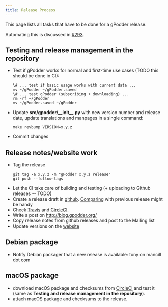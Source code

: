 ```yaml
---
title: Release Process
---
```


This page lists all tasks that have to be done for a gPodder release.

Automating this is discussed in [#293](https://github.com/gpodder/gpodder/issues/293).

Testing and release management in the repository
------------------------------------------------

- Test if gPodder works for normal and first-time use cases (TODO this should be done in CI):
    ```
    \# ... test if basic usage works with current data ...
    mv ~/gPodder ~/gPodder.saved
    \# ... test gPodder (subscribing + downloading) ...
    rm -rf ~/gPodder
    mv ~/gPodder.saved ~/gPodder
    ```
- Update **src/gpodder/\_\_init\_\_.py** with new version number and release date, update translations and manpages
  in a single command:
    ```
    make revbump VERSION=x.y.z
    ```
- Commit changes

Release notes/website work
--------------------------

- Tag the release
    ```
    git tag -a x.y.z -m "gPodder x.y.z release"
    git push --follow-tags
    ```
- Let the CI take care of building and testing (+ uploading to Github releases -- TODO)
- Create a release draft in [github](https://github.com/gpodder/gpodder/tags).
  [Comparing](https://github.com/gpodder/gpodder/compare/3.10.0...3.10.1)
  with previous release might be handy
- Check [Travis](https://travis-ci.org/gpodder/gpodder/builds)
  and [CircleCI](https://circleci.com/gh/gpodder/workflows/gpodder).
- Write a post on <http://blog.gpodder.org/>
- Copy release notes from github releases and post to the Mailing list
- Update versions on the [website](https://github.com/gpodder/gpodder.github.io/tree/master/_data)

Debian package
--------------

- Notify Debian packager that a new release is available: tony on mancill dot com

macOS package
------------

- download macOS package and checksums from [CircleCI](https://circleci.com/gh/gpodder/workflows/gpodder)
  and test it (same as **Testing and release management in the repository**).
- attach macOS package and checksums to the release.
